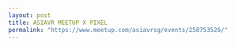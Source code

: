 ```yaml
---
layout: post
title: ASIAVR MEETUP X PIXEL
permalink: "https://www.meetup.com/asiavrsg/events/258753526/"
---
```

